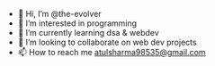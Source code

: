- 👋 Hi, I’m @the-evolver
- 👀 I’m interested in programming
- 🌱 I’m currently learning dsa & webdev
- 💞️ I’m looking to collaborate on web dev projects
- 📫 How to reach me atulsharma98535@gmail.com

<!---
the-evolver/the-evolver is a ✨ special ✨ repository because its `README.md` (this file) appears on your GitHub profile.
You can click the Preview link to take a look at your changes.
--->
